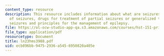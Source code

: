```yaml
---
content_type: resource
description: This resource includes information about what are seizures, classification
  of seizures, drugs for treatment of partial seizures or generalized tonic-clonic
  seizures and principles for the management of epilepsy.
file: https://ol-ocw-studio-app-qa.s3.amazonaws.com/courses/hst-151-principles-of-pharmacology-spring-2005/ecb896bb94752936a5456950820a405e_ln23hms3988.pdf
file_type: application/pdf
resourcetype: Document
title: ln23hms3988.pdf
uid: ecb896bb-9475-2936-a545-6950820a405e
---
```

